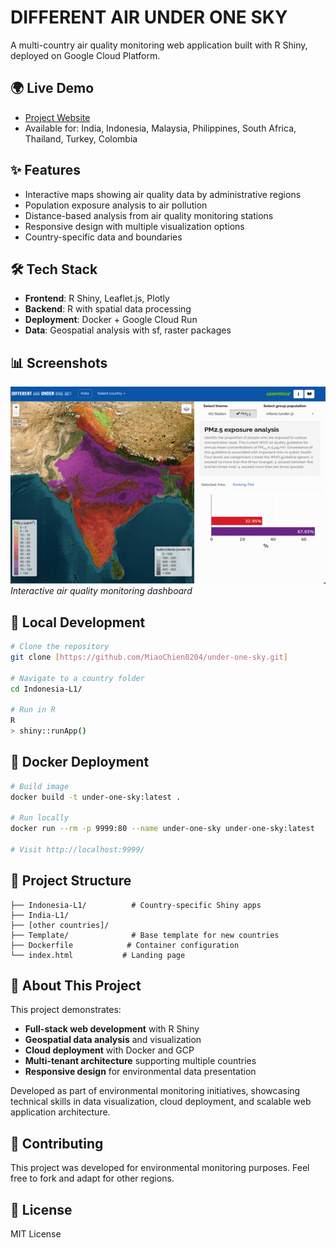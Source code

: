 # DIFFERENT AIR UNDER ONE SKY 

A multi-country air quality monitoring web application built with R Shiny, deployed on Google Cloud Platform.

## 🌍 Live Demo
- [Project Website](https://maps.greenpeace.org/projects/apu_dashboard/?country=India)
- Available for: India, Indonesia, Malaysia, Philippines, South Africa, Thailand, Turkey, Colombia

## ✨ Features
- Interactive maps showing air quality data by administrative regions
- Population exposure analysis to air pollution
- Distance-based analysis from air quality monitoring stations
- Responsive design with multiple visualization options
- Country-specific data and boundaries

## 🛠 Tech Stack
- **Frontend**: R Shiny, Leaflet.js, Plotly
- **Backend**: R with spatial data processing
- **Deployment**: Docker + Google Cloud Run
- **Data**: Geospatial analysis with sf, raster packages

## 📊 Screenshots
![Dashboard Overview](assets/2022_OneSky.gif)
*Interactive air quality monitoring dashboard*

## 🚀 Local Development
```bash
# Clone the repository
git clone [https://github.com/MiaoChien0204/under-one-sky.git]

# Navigate to a country folder
cd Indonesia-L1/

# Run in R
R
> shiny::runApp()
```

## 🐳 Docker Deployment
```bash
# Build image
docker build -t under-one-sky:latest .

# Run locally
docker run --rm -p 9999:80 --name under-one-sky under-one-sky:latest

# Visit http://localhost:9999/
```


## 📁 Project Structure
```
├── Indonesia-L1/          # Country-specific Shiny apps
├── India-L1/
├── [other countries]/
├── Template/              # Base template for new countries
├── Dockerfile            # Container configuration
└── index.html           # Landing page
```

## 💼 About This Project
This project demonstrates:
- **Full-stack web development** with R Shiny
- **Geospatial data analysis** and visualization
- **Cloud deployment** with Docker and GCP
- **Multi-tenant architecture** supporting multiple countries
- **Responsive design** for environmental data presentation

Developed as part of environmental monitoring initiatives, showcasing technical skills in data visualization, cloud deployment, and scalable web application architecture.

## 🤝 Contributing
This project was developed for environmental monitoring purposes. Feel free to fork and adapt for other regions.

## 📄 License
MIT License
